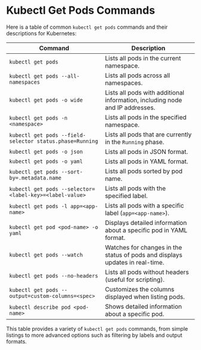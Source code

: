 # Kubectl Get Pods Commands

Here is a table of common `kubectl get pods` commands and their descriptions for Kubernetes:

| **Command**                                   | **Description**                                                                 |
|-----------------------------------------------|---------------------------------------------------------------------------------|
| `kubectl get pods`                            | Lists all pods in the current namespace.                                        |
| `kubectl get pods --all-namespaces`           | Lists all pods across all namespaces.                                           |
| `kubectl get pods -o wide`                    | Lists all pods with additional information, including node and IP addresses.    |
| `kubectl get pods -n <namespace>`             | Lists all pods in the specified namespace.                                      |
| `kubectl get pods --field-selector status.phase=Running` | Lists all pods that are currently in the `Running` phase.                      |
| `kubectl get pods -o json`                    | Lists all pods in JSON format.                                                  |
| `kubectl get pods -o yaml`                    | Lists all pods in YAML format.                                                  |
| `kubectl get pods --sort-by=.metadata.name`   | Lists all pods sorted by pod name.                                              |
| `kubectl get pods --selector=<label-key>=<label-value>` | Lists all pods with the specified label.                                 |
| `kubectl get pods -l app=<app-name>`          | Lists all pods with a specific label (`app=<app-name>`).                        |
| `kubectl get pod <pod-name> -o yaml`          | Displays detailed information about a specific pod in YAML format.              |
| `kubectl get pods --watch`                    | Watches for changes in the status of pods and displays updates in real-time.    |
| `kubectl get pods --no-headers`               | Lists all pods without headers (useful for scripting).                          |
| `kubectl get pods --output=custom-columns=<spec>` | Customizes the columns displayed when listing pods.                           |
| `kubectl describe pod <pod-name>`             | Shows detailed information about a specific pod.                                |

This table provides a variety of `kubectl get pods` commands, from simple listings to more advanced options such as filtering by labels and output formats.
